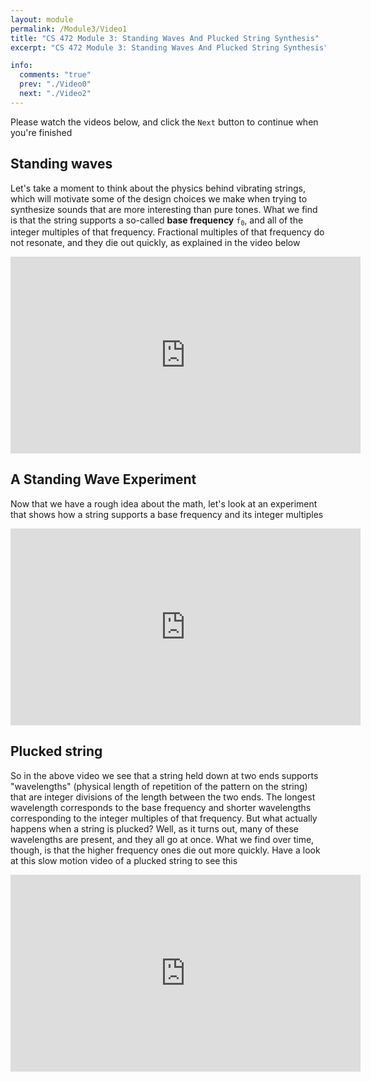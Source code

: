 ```yaml
---
layout: module
permalink: /Module3/Video1
title: "CS 472 Module 3: Standing Waves And Plucked String Synthesis"
excerpt: "CS 472 Module 3: Standing Waves And Plucked String Synthesis"

info:
  comments: "true"
  prev: "./Video0"
  next: "./Video2"
---
```


<p>
Please watch the videos below, and click the <code>Next</code> button to continue when you're finished
</p>


<h2>Standing waves</h2>

<p>
Let's take a moment to think about the physics behind vibrating strings, which will motivate some of the design choices we make when trying to synthesize sounds that are more interesting than pure tones.  What we find is that the string supports a so-called <b>base frequency</b> <code>f<SUB>0</SUB></code>, and all of the integer multiples of that frequency.  Fractional multiples of that frequency do not resonate, and they die out quickly, as explained in the video below
</p>
<iframe width="560" height="315" src="https://www.youtube.com/embed/0Rfushlee0U" frameborder="0" allow="accelerometer; autoplay; clipboard-write; encrypted-media; gyroscope; picture-in-picture" allowfullscreen></iframe>



<h2>A Standing Wave Experiment</h2>
<p>
Now that we have a rough idea about the math, let's look at an experiment that shows how a string supports a base frequency and its integer multiples
</p>
<iframe width="560" height="315" src="https://www.youtube.com/embed/-gr7KmTOrx0" frameborder="0" allow="accelerometer; autoplay; clipboard-write; encrypted-media; gyroscope; picture-in-picture" allowfullscreen></iframe>

<h2>Plucked string</h2>

<p>
So in the above video we see that a string held down at two ends supports "wavelengths" (physical length of repetition of the pattern on the string) that are integer divisions of the length between the two ends.  The longest wavelength corresponds to the base frequency and shorter wavelengths corresponding to the integer multiples of that frequency.  But what actually happens when a string is plucked?  Well, as it turns out, many of these wavelengths are present, and they all go at once.  What we find over time, though, is that the higher frequency ones die out more quickly.  Have a look at this slow motion video of a plucked string to see this
</p>

<iframe width="560" height="315" src="https://www.youtube.com/embed/_X72on6CSL0" frameborder="0" allow="accelerometer; autoplay; clipboard-write; encrypted-media; gyroscope; picture-in-picture" allowfullscreen></iframe>

